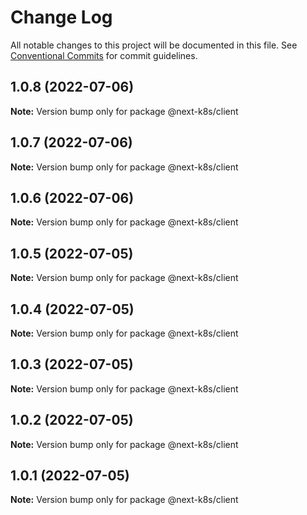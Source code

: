 # Change Log

All notable changes to this project will be documented in this file.
See [Conventional Commits](https://conventionalcommits.org) for commit guidelines.

## 1.0.8 (2022-07-06)

**Note:** Version bump only for package @next-k8s/client





## 1.0.7 (2022-07-06)

**Note:** Version bump only for package @next-k8s/client





## 1.0.6 (2022-07-06)

**Note:** Version bump only for package @next-k8s/client





## 1.0.5 (2022-07-05)

**Note:** Version bump only for package @next-k8s/client





## 1.0.4 (2022-07-05)

**Note:** Version bump only for package @next-k8s/client





## 1.0.3 (2022-07-05)

**Note:** Version bump only for package @next-k8s/client





## 1.0.2 (2022-07-05)

**Note:** Version bump only for package @next-k8s/client





## 1.0.1 (2022-07-05)

**Note:** Version bump only for package @next-k8s/client
